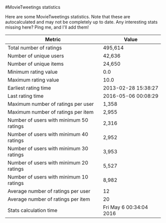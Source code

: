 #MovieTweetings statistics

Here are some MovieTweetings statistics. Note that these are autocalculated and may not be completely up to date. Any interesting stats missing here? Ping me, and I'll add them!

Metric | Value
--- | ---
Total number of ratings                 | 495,614
Number of unique users                  | 42,636
Number of unique items                  | 24,650
Minimum rating value                    | 0.0
Maximum rating value                    | 10.0
Earliest rating time                    | 2013-02-28 15:38:27
Last rating time                        | 2016-05-06 00:08:29
Maximum number of ratings per user      | 1,358
Maximum number of ratings per item      | 2,955
Number of users with minimum 50 ratings | 2,316
Number of users with minimum 40 ratings | 2,952
Number of users with minimum 30 ratings | 3,953
Number of users with minimum 20 ratings | 5,527
Number of users with minimum 10 ratings | 8,982
Average number of ratings per user      | 12
Average number of ratings per item      | 20
Stats calculation time                  | Fri May  6 00:34:04 2016

